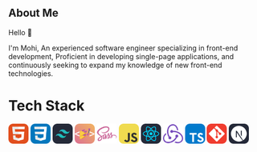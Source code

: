 ## About Me 
Hello 👋
<p>
  
I'm Mohi, An experienced software engineer specializing in front-end development, Proficient in developing single-page applications, and continuously seeking to expand my knowledge of new front-end technologies.
<h1>Tech Stack</h1>
</p>

<p align="left" dir="auto" >
  <a href="https://www.w3.org/html/" rel="nofollow"><img src="https://github.com/tandpfun/skill-icons/raw/main/icons/HTML.svg" alt="HTML5" width="40" height="40" style="max-width: 100%;"></a>
  <a href="https://www.w3schools.com/css/" rel="nofollow"><img src="https://github.com/tandpfun/skill-icons/raw/main/icons/CSS.svg" alt="CSS3" width="40" height="40" style="max-width: 100%;"></a>
  <a href="https://tailwindcss.com/" rel="nofollow"><img src="https://github.com/tandpfun/skill-icons/raw/main/icons/TailwindCSS-Dark.svg" alt="Tailwind CSS" width="40" height="40" style="max-width: 100%;"></a>
   <a href="https://styled-components.com/" rel="nofollow"><img src="https://github.com/tandpfun/skill-icons/raw/main/icons/StyledComponents.svg" alt="Styled Components" width="40" height="40" style="max-width: 100%;"></a>
 <a href="https://sass-lang.com" rel="nofollow"><img src="https://raw.githubusercontent.com/devicons/devicon/master/icons/sass/sass-original.svg" alt="Sass" width="40" height="40" style="max-width: 100%;"></a>
  <a href="https://developer.mozilla.org/en-US/docs/Web/JavaScript" rel="nofollow"><img src="https://github.com/tandpfun/skill-icons/raw/main/icons/JavaScript.svg" alt="JavaScript" width="40" height="40" style="max-width: 100%;"></a>
  <a href="https://reactjs.org/" rel="nofollow"><img src="https://github.com/tandpfun/skill-icons/raw/main/icons/React-Dark.svg" alt="React" width="40" height="40" style="max-width: 100%;"></a>
  <a href="https://redux.js.org" rel="nofollow"><img src="https://raw.githubusercontent.com/devicons/devicon/master/icons/redux/redux-original.svg" alt="Redux" width="40" height="40" style="max-width: 100%;"></a>
  <a href="https://www.typescriptlang.org/" rel="nofollow"><img src="https://github.com/tandpfun/skill-icons/raw/main/icons/TypeScript.svg" alt="TypeScript" width="40" height="40" style="max-width: 100%;"></a>
  <a href="https://git-scm.com/" rel="nofollow"><img src="https://github.com/tandpfun/skill-icons/raw/main/icons/Git.svg" alt="Git" width="40" height="40" style="max-width: 100%;"></a>
  <a href="https://nextjs.org/" rel="nofollow"><img src="https://github.com/tandpfun/skill-icons/raw/main/icons/NextJS-Dark.svg" alt="Next.js" width="40" height="40" style="max-width: 100%;"></a>
</p>
<!--
**mohi-az/mohi-az** is a ✨ _special_ ✨ repository because its `README.md` (this file) appears on your GitHub profile.

Here are some ideas to get you started:

- 🔭 I’m currently working on ...
- 🌱 I’m currently learning ...
- 👯 I’m looking to collaborate on ...
- 🤔 I’m looking for help with ...
- 💬 Ask me about ...
- 📫 How to reach me: ...
- 😄 Pronouns: ...
- ⚡ Fun fact: ...
-->
